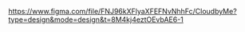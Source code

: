 ﻿https://www.figma.com/file/FNJ96kXFlyaXFEFNvNhhFc/CloudbyMe?type=design&mode=design&t=8M4kj4eztOEvbAE6-1